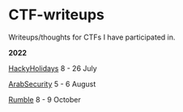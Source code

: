 # CTF-writeups
Writeups/thoughts for CTFs I have participated in.

**2022**

[HackyHolidays](./2022/hackyholidays) 8 - 26 July

[ArabSecurity](./2022/ArabSecurityCyberWargames2022) 5 - 6 August

[Rumble](./2022/CyberSecurityRumbleGermany) 8 - 9 October